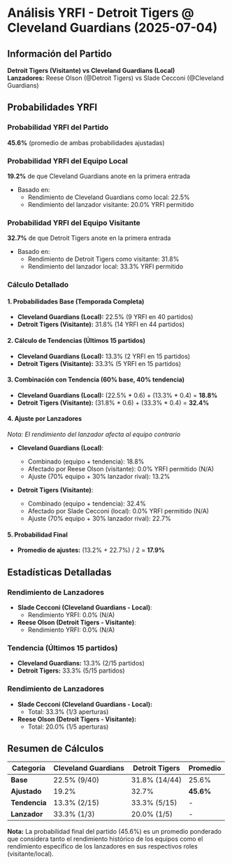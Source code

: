 # Análisis YRFI - Detroit Tigers @ Cleveland Guardians (2025-07-04)

## Información del Partido
**Detroit Tigers (Visitante) vs Cleveland Guardians (Local)**  
**Lanzadores:** Reese Olson (@Detroit Tigers) vs Slade Cecconi (@Cleveland Guardians)

## Probabilidades YRFI

### Probabilidad YRFI del Partido
**45.6%** (promedio de ambas probabilidades ajustadas)

### Probabilidad YRFI del Equipo Local
**19.2%** de que Cleveland Guardians anote en la primera entrada
- Basado en:
  - Rendimiento de Cleveland Guardians como local: 22.5%
  - Rendimiento del lanzador visitante: 20.0% YRFI permitido

### Probabilidad YRFI del Equipo Visitante
**32.7%** de que Detroit Tigers anote en la primera entrada
- Basado en:
  - Rendimiento de Detroit Tigers como visitante: 31.8%
  - Rendimiento del lanzador local: 33.3% YRFI permitido

### Cálculo Detallado

#### 1. Probabilidades Base (Temporada Completa)
- **Cleveland Guardians (Local):** 22.5% (9 YRFI en 40 partidos)
- **Detroit Tigers (Visitante):** 31.8% (14 YRFI en 44 partidos)

#### 2. Cálculo de Tendencias (Últimos 15 partidos)
- **Cleveland Guardians (Local):** 13.3% (2 YRFI en 15 partidos)
- **Detroit Tigers (Visitante):** 33.3% (5 YRFI en 15 partidos)

#### 3. Combinación con Tendencia (60% base, 40% tendencia)
- **Cleveland Guardians (Local):** (22.5% * 0.6) + (13.3% * 0.4) = **18.8%**
- **Detroit Tigers (Visitante):** (31.8% * 0.6) + (33.3% * 0.4) = **32.4%**

#### 4. Ajuste por Lanzadores
*Nota: El rendimiento del lanzador afecta al equipo contrario*

- **Cleveland Guardians (Local)**:
  - Combinado (equipo + tendencia): 18.8%
  - Afectado por Reese Olson (visitante): 0.0% YRFI permitido (N/A)
  - Ajuste (70% equipo + 30% lanzador rival): 13.2%

- **Detroit Tigers (Visitante)**:
  - Combinado (equipo + tendencia): 32.4%
  - Afectado por Slade Cecconi (local): 0.0% YRFI permitido (N/A)
  - Ajuste (70% equipo + 30% lanzador rival): 22.7%

#### 5. Probabilidad Final
- **Promedio de ajustes:** (13.2% + 22.7%) / 2 = **17.9%**

## Estadísticas Detalladas


### Rendimiento de Lanzadores
- **Slade Cecconi (Cleveland Guardians - Local)**:
  - Rendimiento YRFI: 0.0% (N/A)
- **Reese Olson (Detroit Tigers - Visitante)**:
  - Rendimiento YRFI: 0.0% (N/A)
### Tendencia (Últimos 15 partidos)
- **Cleveland Guardians:** 13.3% (2/15 partidos)
- **Detroit Tigers:** 33.3% (5/15 partidos)

### Rendimiento de Lanzadores
- **Slade Cecconi (Cleveland Guardians - Local):**
  - Total: 33.3% (1/3 aperturas)
- **Reese Olson (Detroit Tigers - Visitante):**
  - Total: 20.0% (1/5 aperturas)

## Resumen de Cálculos
| Categoría | Cleveland Guardians  | Detroit Tigers       | Promedio |
|-----------|----------------------|----------------------|----------|
| **Base** | 22.5% (9/40) | 31.8% (14/44) | 25.6% |
| **Ajustado** | 19.2% | 32.7% | **45.6%** |
| **Tendencia** | 13.3% (2/15) | 33.3% (5/15) | - |
| **Lanzador** | 33.3% (1/3) | 20.0% (1/5) | - |

**Nota:** La probabilidad final del partido (45.6%) es un promedio ponderado que considera tanto el rendimiento histórico de los equipos como el rendimiento específico de los lanzadores en sus respectivos roles (visitante/local).